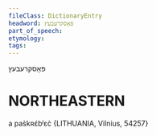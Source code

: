 ```yaml
---
fileClass: DictionaryEntry
headword: פּאָסקרעבעץ
part_of_speech: 
etymology: 
tags: 
---
```

פּאָסקרעבעץ

NORTHEASTERN
==============

a pas̀kʀɛ́bʲɛc̀ {LITHUANIA, Vilnius, 54257}